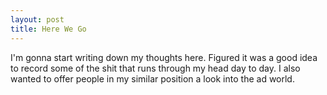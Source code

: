 ```yaml
---
layout: post
title: Here We Go
---
```


I'm gonna start writing down my thoughts here. Figured it was a good idea to record some of the shit that runs through my head day to day. I also wanted to offer people in my similar position a look into the ad world.
